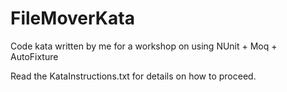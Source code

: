 # FileMoverKata
Code kata written by me for a workshop on using NUnit + Moq + AutoFixture

Read the KataInstructions.txt for details on how to proceed.

